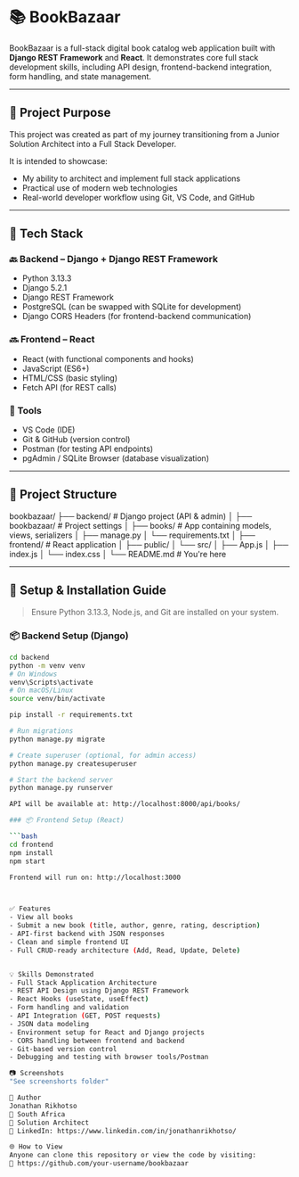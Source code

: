 # 📚 BookBazaar

BookBazaar is a full-stack digital book catalog web application built with **Django REST Framework** and **React**. It demonstrates core full stack development skills, including API design, frontend-backend integration, form handling, and state management.

---

## 🎯 Project Purpose

This project was created as part of my journey transitioning from a Junior Solution Architect into a Full Stack Developer.

It is intended to showcase:

- My ability to architect and implement full stack applications
- Practical use of modern web technologies
- Real-world developer workflow using Git, VS Code, and GitHub

---

## 🧰 Tech Stack

### 🔙 Backend – Django + Django REST Framework

- Python 3.13.3
- Django 5.2.1
- Django REST Framework
- PostgreSQL (can be swapped with SQLite for development)
- Django CORS Headers (for frontend-backend communication)

### 🔜 Frontend – React

- React (with functional components and hooks)
- JavaScript (ES6+)
- HTML/CSS (basic styling)
- Fetch API (for REST calls)

### 🧪 Tools

- VS Code (IDE)
- Git & GitHub (version control)
- Postman (for testing API endpoints)
- pgAdmin / SQLite Browser (database visualization)

---

## 📁 Project Structure

bookbazaar/
├── backend/ # Django project (API & admin)
│ ├── bookbazaar/ # Project settings
│ ├── books/ # App containing models, views, serializers
│ ├── manage.py
│ └── requirements.txt
│
├── frontend/ # React application
│ ├── public/
│ └── src/
│ ├── App.js
│ ├── index.js
│ └── index.css
│
└── README.md # You're here


---

## 🔧 Setup & Installation Guide

> Ensure Python 3.13.3, Node.js, and Git are installed on your system.

### 📦 Backend Setup (Django)

```bash
cd backend
python -m venv venv
# On Windows
venv\Scripts\activate
# On macOS/Linux
source venv/bin/activate

pip install -r requirements.txt

# Run migrations
python manage.py migrate

# Create superuser (optional, for admin access)
python manage.py createsuperuser

# Start the backend server
python manage.py runserver

API will be available at: http://localhost:8000/api/books/

### 📦 Frontend Setup (React)

```bash
cd frontend
npm install
npm start

Frontend will run on: http://localhost:3000



✅ Features
- View all books
- Submit a new book (title, author, genre, rating, description)
- API-first backend with JSON responses
- Clean and simple frontend UI
- Full CRUD-ready architecture (Add, Read, Update, Delete)


💡 Skills Demonstrated
- Full Stack Application Architecture
- REST API Design using Django REST Framework
- React Hooks (useState, useEffect)
- Form handling and validation
- API Integration (GET, POST requests)
- JSON data modeling
- Environment setup for React and Django projects
- CORS handling between frontend and backend
- Git-based version control
- Debugging and testing with browser tools/Postman

📷 Screenshots
"See screenshorts folder"

🤝 Author
Jonathan Rikhotso
📍 South Africa
🎯 Solution Architect
🔗 LinkedIn: https://www.linkedin.com/in/jonathanrikhotso/

🌐 How to View
Anyone can clone this repository or view the code by visiting:
🔗 https://github.com/your-username/bookbazaar
